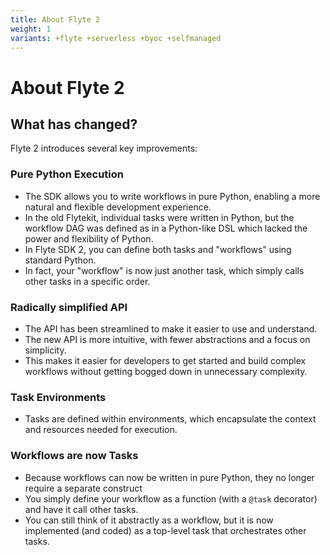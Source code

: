 ```yaml
---
title: About Flyte 2
weight: 1
variants: +flyte +serverless +byoc +selfmanaged
---
```


# About Flyte 2

## What has changed?

Flyte 2 introduces several key improvements:

### Pure Python Execution

* The SDK allows you to write workflows in pure Python, enabling a more natural and flexible development experience.
* In the old Flytekit, individual tasks were written in Python, but the workflow DAG was defined as in a Python-like DSL which lacked the power and flexibility of Python.
* In Flyte SDK 2, you can define both tasks and "workflows" using standard Python.
* In fact, your "workflow" is now just another task, which simply calls other tasks in a specific order.

### Radically simplified API

* The API has been streamlined to make it easier to use and understand.
* The new API is more intuitive, with fewer abstractions and a focus on simplicity.
* This makes it easier for developers to get started and build complex workflows without getting bogged down in unnecessary complexity.

### Task Environments

* Tasks are defined within environments, which encapsulate the context and resources needed for execution.

### Workflows are now Tasks

* Because workflows can now be written in pure Python, they no longer require a separate construct
* You simply define your workflow as a function (with a `@task` decorator) and have it call other tasks.
* You can still think of it abstractly as a workflow, but it is now implemented (and coded) as a top-level task that orchestrates other tasks.
